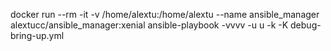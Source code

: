 docker run --rm -it -v /home/alextu:/home/alextu --name ansible_manager alextucc/ansible_manager:xenial
ansible-playbook -vvvv -u u -k -K debug-bring-up.yml

